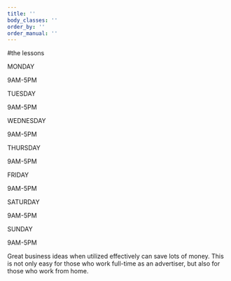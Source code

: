 ```yaml
---
title: ''
body_classes: ''
order_by: ''
order_manual: ''
---
```


#the lessons

<div class="schedule">
  <div class="sched-row">
    <p class="sched-date">MONDAY</p>
    <p class="sched-time">9AM-5PM</p>
  </div>
  <div class="sched-row sched-dark">
    <p class="sched-date">TUESDAY</p>
    <p class="sched-time">9AM-5PM</p>
  </div>
  <div class="sched-row">
    <p class="sched-date">WEDNESDAY</p>
    <p class="sched-time">9AM-5PM</p>
  </div>
  <div class="sched-row sched-dark">
    <p class="sched-date">THURSDAY</p>
    <p class="sched-time">9AM-5PM</p>
  </div>
  <div class="sched-row">
    <p class="sched-date">FRIDAY</p>
    <p class="sched-time">9AM-5PM</p>
  </div>
  <div class="sched-row sched-dark">
    <p class="sched-date">SATURDAY</p>
    <p class="sched-time">9AM-5PM</p>
  </div>
  <div class="sched-row">
    <p class="sched-date">SUNDAY</p>
    <p class="sched-time">9AM-5PM</p>
  </div>
</div>
Great business ideas when utilized effectively can save lots of money. This is not only easy for those who work full-time as an advertiser, but also for those who work from home.
